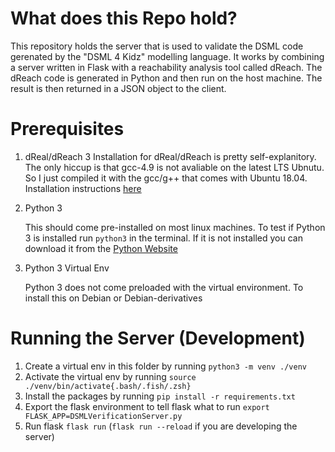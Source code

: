 # What does this Repo hold?
This repository holds the server that is used to validate the DSML code gerenated by the "DSML 4 Kidz" modelling language. It works by combining a server written in Flask with a reachability analysis tool called dReach. The dReach code is generated in Python and then run on the host machine. The result is then returned in a JSON object to the client.

# Prerequisites 
1. dReal/dReach 3
	 Installation for dReal/dReach is pretty self-explanitory. The only hiccup is that gcc-4.9 is not avaliable on the latest LTS Ubnutu. So I just compiled it with the gcc/g++ that comes with Ubuntu 18.04. Installation instructions [here](https://github.com/dreal/dreal3/blob/master/doc/ubuntu-gcc.md)
2. Python 3

   	This should come pre-installed on most linux machines. To test if Python 3 is installed run `python3` in the terminal. If it is not installed you can download it from the [Python Website](python.org)

3. Python 3 Virtual Env

    Python 3 does not come preloaded with the virtual environment. To install this on Debian or Debian-derivatives

# Running the Server (Development)
1. Create a virtual env in this folder by running `python3 -m venv ./venv`
2. Activate the virtual env by running `source ./venv/bin/activate{.bash/.fish/.zsh}`
3. Install the packages by running `pip install -r requirements.txt`
4. Export the flask environment to tell flask what to run `export FLASK_APP=DSMLVerificationServer.py`
5. Run flask `flask run` (`flask run --reload` if you are developing the server)
